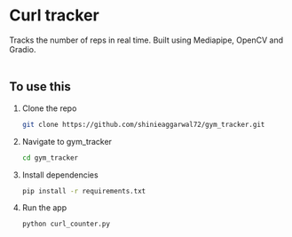 # Curl tracker
Tracks the number of reps in real time. Built using Mediapipe, OpenCV and Gradio.
<br>
<br>
## To use this 
1. Clone the repo
   ```bash
   git clone https://github.com/shinieaggarwal72/gym_tracker.git
   ```
2. Navigate to gym_tracker
   ```bash
   cd gym_tracker
   ```
3. Install dependencies
   ```bash
   pip install -r requirements.txt
   ```
4. Run the app
   ```bash
   python curl_counter.py
   ```
